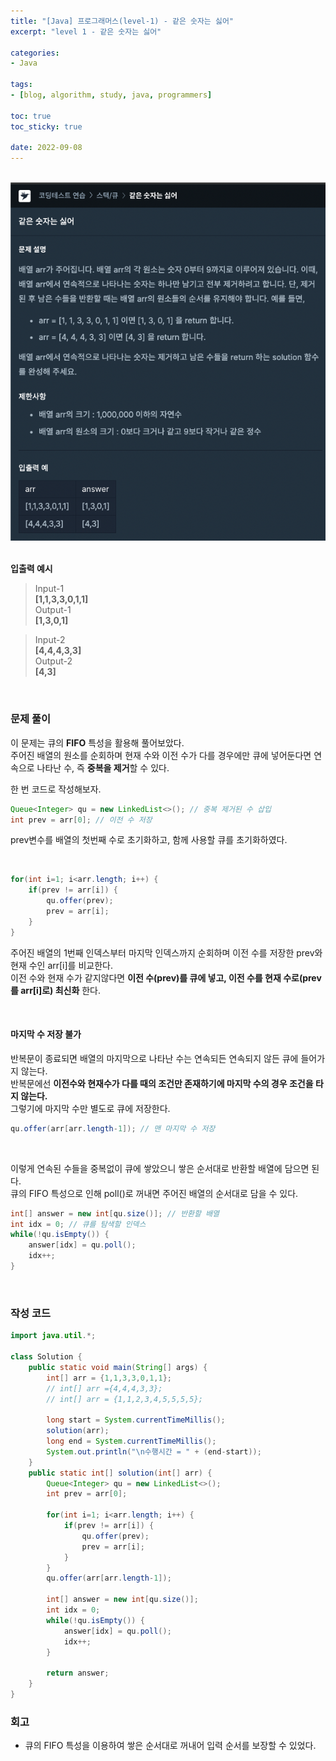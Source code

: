 ```yaml
--- 
title: "[Java] 프로그래머스(level-1) - 같은 숫자는 싫어" 
excerpt: "level 1 - 같은 숫자는 싫어" 

categories: 
- Java

tags: 
- [blog, algorithm, study, java, programmers]

toc: true
toc_sticky: true

date: 2022-09-08
--- 
```


<br>

<center><img src="/assets/images/programmers/20220908_01.png" width="700"></center>
<br>

**입출력 예시**
> Input-1 <br>
**[1,1,3,3,0,1,1]** <br>
> Output-1 <br>
**[1,3,0,1]**

> Input-2 <br>
**[4,4,4,3,3]** <br>
> Output-2 <br>
**[4,3]**

<br>

### 문제 풀이
이 문제는 큐의 **FIFO** 특성을 활용해 풀어보았다. <br>
주어진 배열의 원소를 순회하며 현재 수와 이전 수가 다를 경우에만 큐에 넣어둔다면 연속으로 나타난 수, 즉 **중복을 제거**할 수 있다. 

한 번 코드로 작성해보자.
```java
Queue<Integer> qu = new LinkedList<>(); // 중복 제거된 수 삽입
int prev = arr[0]; // 이전 수 저장
```
prev변수를 배열의 첫번째 수로 초기화하고, 함께 사용할 큐를 초기화하였다.

<br>

```java
for(int i=1; i<arr.length; i++) {
    if(prev != arr[i]) {
        qu.offer(prev);
        prev = arr[i];
    }
}
```
주어진 배열의 1번째 인덱스부터 마지막 인덱스까지 순회하며 이전 수를 저장한 prev와 현재 수인 arr[i]를 비교한다. <br>
이전 수와 현재 수가 같지않다면 **이전 수(prev)를 큐에 넣고, 이전 수를 현재 수로(prev를 arr[i]로) 최신화** 한다.

<br>

#### 마지막 수 저장 불가
반복문이 종료되면 배열의 마지막으로 나타난 수는 연속되든 연속되지 않든 큐에 들어가지 않는다. <br>
반복문에선 **이전수와 현재수가 다를 때의 조건만 존재하기에 마지막 수의 경우 조건을 타지 않는다.** <br>
그렇기에 마지막 수만 별도로 큐에 저장한다.

```java
qu.offer(arr[arr.length-1]); // 맨 마지막 수 저장
```
<br>

이렇게 연속된 수들을 중복없이 큐에 쌓았으니 쌓은 순서대로 반환할 배열에 담으면 된다. <br>
큐의 FIFO 특성으로 인해 poll()로 꺼내면 주어진 배열의 순서대로 담을 수 있다.

```java
int[] answer = new int[qu.size()]; // 반환할 배열
int idx = 0; // 큐를 탐색할 인덱스
while(!qu.isEmpty()) {
    answer[idx] = qu.poll();
    idx++;
}
```

<br>

### 작성 코드
```java
import java.util.*;

class Solution {
    public static void main(String[] args) {
        int[] arr = {1,1,3,3,0,1,1};
        // int[] arr ={4,4,4,3,3};
        // int[] arr = {1,1,2,3,4,5,5,5,5};
        
        long start = System.currentTimeMillis();
        solution(arr);
        long end = System.currentTimeMillis();
        System.out.println("\n수행시간 = " + (end-start));
    }
    public static int[] solution(int[] arr) {
        Queue<Integer> qu = new LinkedList<>();
        int prev = arr[0];
        
        for(int i=1; i<arr.length; i++) {
            if(prev != arr[i]) {
                qu.offer(prev);
                prev = arr[i];
            }
        }
        qu.offer(arr[arr.length-1]);
        
        int[] answer = new int[qu.size()];
        int idx = 0;
        while(!qu.isEmpty()) {
            answer[idx] = qu.poll();
            idx++;
        }

        return answer;
    }
}
```

### 회고
- 큐의 FIFO 특성을 이용하여 쌓은 순서대로 꺼내어 입력 순서를 보장할 수 있었다.